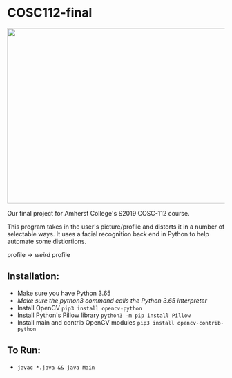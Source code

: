 # COSC112-final

<img src='https://thumbs.gfycat.com/BogusAchingBluefintuna-size_restricted.gif' frameborder='0' scrolling='no' allowfullscreen width='640' height='406'/>



Our final project for Amherst College's S2019 COSC-112 course.

This program takes in the user's picture/profile and distorts it in a number of selectable ways.
It uses a facial recognition back end in Python to help automate some distiortions.

profile -> *weird* profile

## Installation:
 * Make sure you have Python 3.65
  * *Make sure the python3 command calls the Python 3.65 interpreter*
 * Install OpenCV `pip3 install opencv-python`
 * Install Python's Pillow library `python3 -m pip install Pillow`
 * Install main and contrib OpenCV modules `pip3 install opencv-contrib-python`



## To Run:
  * `javac *.java && java Main`
